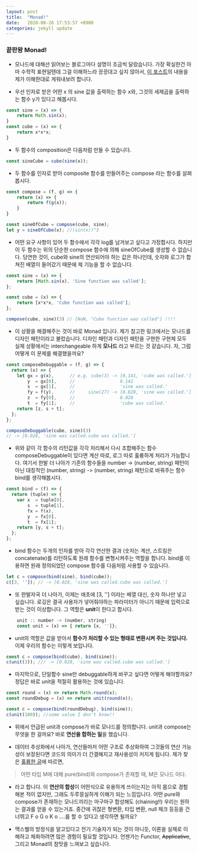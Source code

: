 ```yaml
---
layout: post
title:  "Monad!"
date:   2020-08-26 17:53:57 +0900
categories: jekyll update
---
```


### 끝판왕 Monad!
- 모나드에 대해선 읽어보는 블로그마다 설명이 조금씩 달랐습니다. 가장 확실한건 아마 수학적 표현일텐데 그걸 이해하느라 끙끙대고 싶지 않아서, [이 포스트](https://blog.jcoglan.com/2011/03/05/translation-from-haskell-to-javascript-of-selected-portions-of-the-best-introduction-to-monads-ive-ever-read/)의 내용을 제가 이해한대로 게워내보려 합니다. 

- 우선 인자로 받은 어떤 x 의 sine 값을 출력하는 함수 x와, 그것의 세제곱을 출력하는 함수 y가 있다고 해봅시다. 
```javascript
const sine = (x) => {
    return Math.sin(x);
}
const cube = (x) => {
    return x*x*x;
}
```
- 두 함수의 composition은 다음처럼 만들 수 있습니다. 
```javascript
const sineCube = cube(sine(x));
```

- 두 함수를 인자로 받아 composite 함수를 만들어주는 compose 라는 함수를 살펴봅시다.
```javascript
const compose = (f, g) => {
    return (x) => {
        return f(g(x));
    }
}

const sineOfCube = compose(cube, sine);
let y = sineOfCube(x); //(sin(x))^3
```

- 어떤 요구 사항이 있어 두 함수에서 각각 log를 남겨보고 싶다고 가정합시다. 하지만 이 두 함수는 위의 단순한 compose 함수에 의해 sineOfCube를 생성할 수 없습니다. 당연한 것이, cube와 sine의 연산되어야 하는 값은 하나인데, 숫자와 로그가 합쳐진 배열이 들어갔기 때문에 제 기능을 할 수 없습니다. 
```javascript
const sine = (x) => {
    return [Math.sin(x), 'Sine function was called'];
};

const cube = (x) => {
    return [x*x*x, 'Cube function was called'];
};

compose(cube, sine)(3) // [NaN, "Cube function was called"] !!!!
```

- 이 상황을 해결해주는 것이 바로 Monad 입니다. 제가 참고한 링크에서는 모나드를 디자인 패턴이라고 불렀습니다. 디자인 패턴과 디자인 패턴을 구현한 구현체 모두 실제 상황에서는 interchangeable 하게 **모나드** 라고 부르는 것 같습니다. 자, 그럼 어떻게 이 문제를 해결했을까요?


```javascript
const composeDebuggable = (f, g) => {
  return (x) => {
    let gx = g(x),      // e.g. cube(3) -> [0,141, 'cube was called.']
        y  = gx[0],     //                 0.141
        s  = gx[1],     //                 'sine was called.'
        fy = f(y),      //     sine(27) -> [0.028, 'sine was called.']
        z  = fy[0],     //                 0.028
        t  = fy[1];     //                 'cube was called.'
    return [z, s + t];
  };
};

composeDebuggable(cube, sine)(3) 
// -> [0.028, 'sine was called.cube was called.']
```

- 위와 같이 각 함수의 리턴값을 각각 처리해서 다시 조합해주는 함수 composeDebuggable이 있다면 계산 따로, 로그 따로 훌륭하게 처리가 가능합니다. 여기서 한발 더 나아가 기존의 함수들을 number -> (number, string) 패턴이 아닌 대칭적인 (number, string) -> (number, string) 패턴으로 바꿔주는 함수 bind를 생각해봅시다. 

```javascript
const bind = (f) => {
  return (tuple) => {
    var x  = tuple[0],
        s  = tuple[1],
        fx = f(x),
        y  = fx[0],
        t  = fx[1];
    return [y, s + t];
  };
};
```

- bind 함수는 두개의 인자를 받아 각각 연산한 결과 (숫자는 계산, 스트링은 concatenate)를 리턴하도록 원래 함수를 변형시켜주는 역할을 합니다. bind를 이용하면 원래 정의되었던 compose 함수를 다음처럼 사용할 수 있습니다. 

```javascript
let c = compose(bind(sine), bind(cube));
c([3, '']); // -> [0.028, 'sine was called.cube was called.']
```

- 또 한발자국 더 나아가, 이제는 애초에 [3, ''] 이라는 배열 대신, 숫자 하나만 넣고 싶습니다. 로깅은 결국 사용자가 넣어줘야하는 파라미터가 아니기 때문에 입력으로 받는 것이 이상합니다. 그 역할은 **unit**이 한다고 합시다. 


```javascript
    unit :: number -> (number, string)
    const unit = (x) => { return [x, '']};
```
- unit의 역할은 값을 받아서 **함수가 처리할 수 있는 형태로 변환시켜 주는 것입니다.** 이제 우리의 함수는 이렇게 보입니다. 

```javascript
const c = compose(bind(cube), bind(sine));
c(unit(3)); /// -> [0.028, 'sine was called.cube was called.']
```

- 마지막으로, 단일함수 sine만 debuggable하게 바꾸고 싶다면 어떻게 해야할까요? 정답은 바로 unit을 적절히 활용하는 것에 있습니다. 


```javascript
const round = (x) => return Math.round(x);
const roundDebug = (x) => return unit(round(x));

const c = compose(bind(roundDebug), bind(sine));
c(unit(100)); //some value I don't know!!
```

- 위에서 언급된 unit과 compose가 바로 모나드를 정의합니다. unit과 compose는 무엇을 한 걸까요? 바로 **연산을 합하는 일**을 했습니다. 

- 데이터 추상화에서 나아가, 연산들마저 어떤 구조로 추상화하여 그것들의 연산 가능성이 보장된다면 코드의 의미가 더 간결해지고 재사용성이 커지게 됩니다. 제가 찾은 [훌륭한 글](https://overcurried.com/3%EB%B6%84%20%EB%AA%A8%EB%82%98%EB%93%9C/)에 따르면, 

> 어떤 타입 M에 대해 pure(bind)와 compose가 존재할 때, M은 모나드 이다.

- 라고 합니다. 이 **연산의 합성**이 어떤식으로 유용하게 쓰이는지는 아직 몸으로 경험해본 적이 없지만, 그래도 두루뭉실하게 이해가 되는 느낌입니다. 어떤 pure와 compose가 존재하는 모나드끼리는 마구마구 합성해도 (chaining!!) 우리는 원하는 결과를 얻을 수 있는거죠. 중간에 귀찮은 형변환, 타입 변환, null 체크 등등을 건너뛰고 F o G o K o ....를 할 수 있다고 생각하면 될까요? 

- 맥스웰의 방정식을 알고있다고 전기 기술자가 되는 것이 아니듯, 이론을 실제로 이해하고 체화하려면 많은 경험이 필요할 것입니다. 언젠가는 Functor, ~~Applicative~~, 그리고 Monad의 참맛을 느껴보고 싶습니다.
